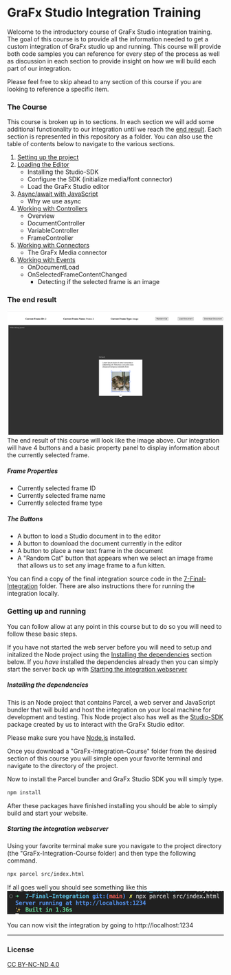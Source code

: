 # GraFx Studio Integration Training

Welcome to the introductory course of GraFx Studio integration training. The goal of this course is to provide all the information needed to get a custom integration of GraFx studio up and running. This course will provide both code samples you can reference for every step of the process as well as discussion in each section to provide insight on how we will build each part of our integration.

Please feel free to skip ahead to any section of this course if you are looking to reference a specific item.


### The Course
This course is broken up in to sections. In each section we will add some additional functionality to our integration until we reach the [end result](#the-end-result). Each section is represented in this repository as a folder. You can also use the table of contents below to navigate to the various sections.

1. [Setting up the project](./1-Setting-Up-Project/)
1. [Loading the Editor](./2-Loading-The-Editor/)
	- Installing the Studio-SDK
	- Configure the SDK (initialize media/font connector)
	- Load the GraFx Studio editor
1. [Async/await with JavaScript](./3-Async-Javascript/README.md)
	- Why we use async
1. [Working with Controllers](./4-Working-with-Controllers/README.md)
	- Overview
	- DocumentController
	- VariableController
	- FrameController
1. [Working with Connectors](./5-Working-with-Connectors/)
	- The GraFx Media connector
1. [Working with Events](./6-Working-with-Events/)
	- OnDocumentLoad
	- OnSelectedFrameContentChanged
		- Detecting if the selected frame is an image

### The end result
![A picture of the final integration](./assets/final-integration.png)
The end result of this course will look like the image above. Our integration will have 4 buttons and a basic property panel to display information about the currently selected frame.

##### Frame Properties
- Currently selected frame ID
- Currently selected frame name
- Currently selected frame type

##### The Buttons
- A button to load a Studio document in to the editor
- A button to download the document currently in the editor
- A button to place a new text frame in the document
- A "Random Cat" button that appears when we select an image frame that allows us to set any image frame to a fun kitten.


You can find a copy of the final integration source code in the [7-Final-Integration](./7-Final-Integration/) folder. There are also instructions there for running the integration locally.

### Getting up and running
You can follow allow at any point in this course but to do so you will need to follow these basic steps.

If you have not started the web server before you will need to setup and initalized the Node project using the [Installing the dependencies](#installing-the-dependencies) section below. If you _have_ installed the dependencies already then you can simply start the server back up with [Starting the integration webserver](#starting-the-integration-webserver)

##### Installing the dependencies
This is an Node project that contains Parcel, a web server and JavaScript bundler that will build and host the integration on your local machine for development and testing. This Node project also has well as the [Studio-SDK](https://www.npmjs.com/package/@chili-publish/studio-sdk) package created by us to interact with the GraFx Studio editor.

Please make sure you have [Node.js](https://nodejs.org) installed.

Once you download a "GraFx-Integration-Course" folder from the desired section of this course you will simple open your favorite terminal and navigate to the directory of the project.

Now to install the Parcel bundler and GraFx Studio SDK you will simply type.
```sh
npm install
```

After these packages have finished installing you should be able to simply build and start your website.

##### Starting the integration webserver
Using your favorite terminal make sure you navigate to the project directory (the "GraFx-Integration-Course folder) and then type the following command.
```sh
npx parcel src/index.html
```

If all goes well you should see something like this
![A terminal shell showing the website has been built and is being locally hosted](./assets/server-started.png)

You can now visit the integration by going to
http://localhost:1234

---
### License
[CC BY-NC-ND 4.0](https://creativecommons.org/licenses/by-nc-nd/4.0/)

